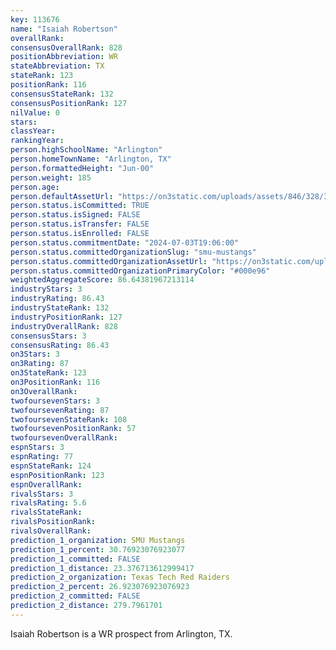 ```yaml
---
key: 113676
name: "Isaiah Robertson"
overallRank: 
consensusOverallRank: 828
positionAbbreviation: WR
stateAbbreviation: TX
stateRank: 123
positionRank: 116
consensusStateRank: 132
consensusPositionRank: 127
nilValue: 0
stars: 
classYear: 
rankingYear: 
person.highSchoolName: "Arlington"
person.homeTownName: "Arlington, TX"
person.formattedHeight: "Jun-00"
person.weight: 185
person.age: 
person.defaultAssetUrl: "https://on3static.com/uploads/assets/846/328/328846.JPG"
person.status.isCommitted: TRUE
person.status.isSigned: FALSE
person.status.isTransfer: FALSE
person.status.isEnrolled: FALSE
person.status.commitmentDate: "2024-07-03T19:06:00"
person.status.committedOrganizationSlug: "smu-mustangs"
person.status.committedOrganizationAssetUrl: "https://on3static.com/uploads/assets/229/150/150229.svg"
person.status.committedOrganizationPrimaryColor: "#000e96"
weightedAggregateScore: 86.64381967213114
industryStars: 3
industryRating: 86.43
industryStateRank: 132
industryPositionRank: 127
industryOverallRank: 828
consensusStars: 3
consensusRating: 86.43
on3Stars: 3
on3Rating: 87
on3StateRank: 123
on3PositionRank: 116
on3OverallRank: 
twofoursevenStars: 3
twofoursevenRating: 87
twofoursevenStateRank: 108
twofoursevenPositionRank: 57
twofoursevenOverallRank: 
espnStars: 3
espnRating: 77
espnStateRank: 124
espnPositionRank: 123
espnOverallRank: 
rivalsStars: 3
rivalsRating: 5.6
rivalsStateRank: 
rivalsPositionRank: 
rivalsOverallRank: 
prediction_1_organization: SMU Mustangs
prediction_1_percent: 30.76923076923077
prediction_1_committed: FALSE
prediction_1_distance: 23.376713612999417
prediction_2_organization: Texas Tech Red Raiders
prediction_2_percent: 26.923076923076923
prediction_2_committed: FALSE
prediction_2_distance: 279.7961701
---
```

Isaiah Robertson is a WR prospect from Arlington, TX.